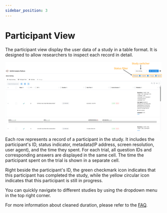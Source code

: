```yaml
---
sidebar_position: 3
---
```


# Participant View

The participant view display the user data of a study in a table format. It is designed to allow researchers to inspect each record in detail.

![Participant view](./img/analysis-table.png)

Each row represents a record of a participant in the study. It includes the participant's ID, status indicator, metadata(IP address, screen resolution, user agent), and the time they spent.
For each trial, all question IDs and corresponding answers are displayed in the same cell. The time the participant spent on the trial is shown in a separate cell. 

Right beside the participant's ID, the green checkmark icon indicates that this participant has completed the study, while the yellow circular icon indicates that this participant is still in progress.

You can quickly navigate to different studies by using the dropdown menu in the top right corner. 

For more information about cleaned duration, please refer to the [FAQ](../faq.md#q-i-see-two-different-times-reported-for-the-duration-of-a-trial-one-of-them-is-called-clean-what-is-that).
